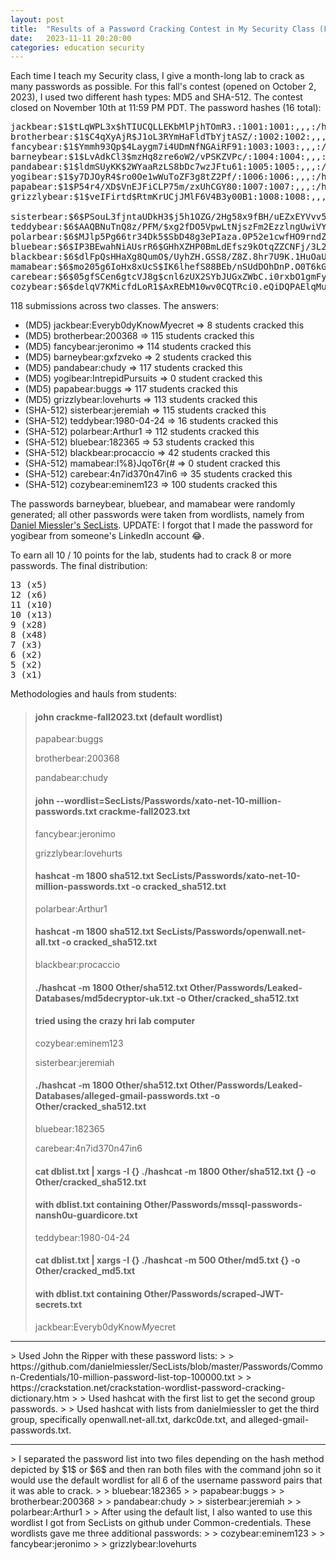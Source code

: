 ```yaml
---
layout: post
title:  "Results of a Password Cracking Contest in My Security Class (Fall 2023)"
date:   2023-11-11 20:20:00
categories: education security
---
```


Each time I teach my Security class, I give a month-long lab to crack as many passwords as possible.  For this fall's contest (opened on October 2, 2023), I used two different hash types: MD5 and SHA-512.  The contest closed on November 10th at 11:59 PM PDT.  The password hashes (16 total):

<pre>
jackbear:$1$tLqWPL3x$hTIUCQLLEKbMlPjhTOmR3.:1001:1001:,,,:/home/jackbear:/bin/bash
brotherbear:$1$C4qXyAjR$J1oL3RYmHaFldTbYjtASZ/:1002:1002:,,,:/home/brotherbear:/bin/bash
fancybear:$1$Ymmh93Qp$4Laygm7i4UDmNfNGAiRF91:1003:1003:,,,:/home/fancybear:/bin/bash
barneybear:$1$LvAdkCl3$mzHq8zre6oW2/vPSKZVPc/:1004:1004:,,,:/home/barneybear:/bin/bash
pandabear:$1$ldmSUyKK$2WYaaRzLS8bDc7wzJFtu61:1005:1005:,,,:/home/pandabear:/bin/bash
yogibear:$1$y7DJOyR4$ro0Oe1wWuToZF3g8tZ2Pf/:1006:1006:,,,:/home/yogibear:/bin/bash
papabear:$1$P54r4/XD$VnEJFiCLP75m/zxUhCGY80:1007:1007:,,,:/home/papabear:/bin/bash
grizzlybear:$1$veIFirtd$RtmKrUCjJMlF6V4B3y00B1:1008:1008:,,,:/home/grizzlybear:/bin/bash

sisterbear:$6$PSouL3fjntaUDkH3$j5h1OZG/2Hg58x9fBH/uEZxEYVvv5UTgM9YKc98TE6bm93ad2jDDTPFjGF0gIU7Eqh.ARwaWG.mMddbDqE.VK0:1009:1009:,,,:/home/sisterbear:/bin/bash
teddybear:$6$AAQBNuTnQ8z/PFM/$xg2fDO5VpwLtNjszFm2EzzlngUwiVYEWZQCjHssZznG9M5i2SJ/BvI4wJ1O9Oh/IwZ9tb7v/5jiLxNpIqJgOB.:1010:1010:,,,:/home/teddybear:/bin/bash
polarbear:$6$MJlp5Pg66tr34Dk5$SbD48g3ePIaza.0P52e1cwfHO9rndZ6b2ToxlhXnaUxib3kGbByPRzia4kXjNadlf2zSnJwf36oRNFQASXOut1:1011:1011:,,,:/home/polarbear:/bin/bash
bluebear:$6$IP3BEwahNiAUsrR6$GHhXZHP0BmLdEfsz9kOtqZZCNFj/3L2UjG3HeL/yPmcLEOwbYKMxUdpaM1b6rjuoE46HmipB7ls8qm/sMxYOL.:1012:1012:,,,:/home/bluebear:/bin/bash
blackbear:$6$dlFpQsHHaXg8QumO$/UyhZH.GSS8/Z8Z.8hr7U9K.1HuOaUeZjFMAoIE36.vB0/Tk044UxFJpAx84bET6JuOUkuoU.Z.8QVmnU/7Lh0:1013:1013:,,,:/home/blackbear:/bin/bash
mamabear:$6$mo205g6IoHx8xUcS$IK6lhefS88BEb/nSUdDOhDnP.O0T6kGTCOTFPbvo.6yWEAzg.P6L.AnP.zJzBHP/P3oKa/tdoII642QFkclD41:1014:1014:,,,:/home/mamabear:/bin/bash
carebear:$6$05gfSCen6gtcVJ8g$cnl6zUX2SYbJUGxZWbC.i0rxbO1gmFyZhTPpjymCy9h0k7eb7Ew5JJqJQqRt96KxMoq71ueSa.wnJaz07XT3K.:1015:1015:,,,:/home/carebear:/bin/bash
cozybear:$6$delqV7KMicfdLoR1$AxREbM10wv0CQTRci0.eQiDQPAElqMuZ.lrsJ1vMH8P2u522Xp8j/RHZscsLNBhHvxGbgExBAdZaHilyqTiJw/:1016:1016:,,,:/home/cozybear:/bin/bash
</pre>

118 submissions across two classes.  The answers:
* (MD5) jackbear:Everyb0dyKnow$My$ecret => 8 students cracked this
* (MD5) brotherbear:200368 => 115 students cracked this
* (MD5) fancybear:jeronimo => 114 students cracked this
* (MD5) barneybear:gxfzveko => 2 students cracked this
* (MD5) pandabear:chudy => 117 students cracked this
* (MD5) yogibear:IntrepidPursuits => 0 student cracked this
* (MD5) papabear:buggs => 117 students cracked this
* (MD5) grizzlybear:lovehurts => 113 students cracked this
* (SHA-512) sisterbear:jeremiah => 115 students cracked this
* (SHA-512) teddybear:1980-04-24 => 16 students cracked this
* (SHA-512) polarbear:Arthur1 => 112 students cracked this
* (SHA-512) bluebear:182365 => 53 students cracked this
* (SHA-512) blackbear:procaccio => 42 students cracked this
* (SHA-512) mamabear:I%8}JqoT6r{# => 0 student cracked this
* (SHA-512) carebear:4n7id370n47in6 => 35 students cracked this
* (SHA-512) cozybear:eminem123 => 100 students cracked this

The passwords barneybear, bluebear, and mamabear were randomly generated; all other passwords were taken from wordlists, namely from [Daniel Miessler's SecLists](https://github.com/danielmiessler/SecLists).  UPDATE: I forgot that I made the password for yogibear from someone's LinkedIn account 😂.

To earn all 10 / 10 points for the lab, students had to crack 8 or more passwords.  The final distribution:

<pre>
13 (x5)
12 (x6)
11 (x10)
10 (x13)
9 (x28)
8 (x48)
7 (x3)
6 (x2)
5 (x2)
3 (x1)
</pre>

Methodologies and hauls from students:

> #### john crackme-fall2023.txt (default wordlist)
> papabear:buggs
> 
> brotherbear:200368
> 
> pandabear:chudy
> 
> #### john --wordlist=SecLists/Passwords/xato-net-10-million-passwords.txt crackme-fall2023.txt
> fancybear:jeronimo
> 
> grizzlybear:lovehurts
> 
> #### hashcat -m 1800 sha512.txt SecLists/Passwords/xato-net-10-million-passwords.txt -o cracked_sha512.txt
> polarbear:Arthur1
> 
> #### hashcat -m 1800 sha512.txt SecLists/Passwords/openwall.net-all.txt -o cracked_sha512.txt
> blackbear:procaccio
> 
> #### ./hashcat -m 1800 Other/sha512.txt Other/Passwords/Leaked-Databases/md5decryptor-uk.txt -o Other/cracked_sha512.txt
> 
> #### tried using the crazy hri lab computer
> cozybear:eminem123
> 
> sisterbear:jeremiah
> #### ./hashcat -m 1800 Other/sha512.txt Other/Passwords/Leaked-Databases/alleged-gmail-passwords.txt -o Other/cracked_sha512.txt
> bluebear:182365
> 
> carebear:4n7id370n47in6
> #### cat dblist.txt | xargs -I {} ./hashcat -m 1800 Other/sha512.txt {} -o Other/cracked_sha512.txt
> #### with dblist.txt containing Other/Passwords/mssql-passwords-nansh0u-guardicore.txt
> teddybear:1980-04-24
> #### cat dblist.txt | xargs -I {} ./hashcat -m 500 Other/md5.txt {} -o Other/cracked_md5.txt
> #### with dblist.txt containing Other/Passwords/scraped-JWT-secrets.txt
> jackbear:Everyb0dyKnow$My$ecret
<hr/>
> Used John the Ripper with these password lists:
> 
> https://github.com/danielmiessler/SecLists/blob/master/Passwords/Common-Credentials/10-million-password-list-top-100000.txt
> 
> https://crackstation.net/crackstation-wordlist-password-cracking-dictionary.htm
> 
> Used hashcat with the first list to get the second group passwords.
> 
> Used hashcat with lists from danielmiessler to get the third group, specifically openwall.net-all.txt, darkc0de.txt, and alleged-gmail-passwords.txt.
<hr/>
> I separated the password list into two files depending on the hash method depicted by $1$ or $6$ and then ran both files with the command john so it would use the default wordlist for all 6 of the username password pairs that it was able to crack.
> 
> bluebear:182365
> 
> papabear:buggs
> 
> brotherbear:200368
> 
> pandabear:chudy
> 
> sisterbear:jeremiah
> 
> polarbear:Arthur1
> 
> After using the default list, I also wanted to use this wordlist I got from SecLists on github under Common-credentials. These wordlists gave me three additional passwords:
> 
> cozybear:eminem123
> 
> fancybear:jeronimo
> 
> grizzlybear:lovehurts
